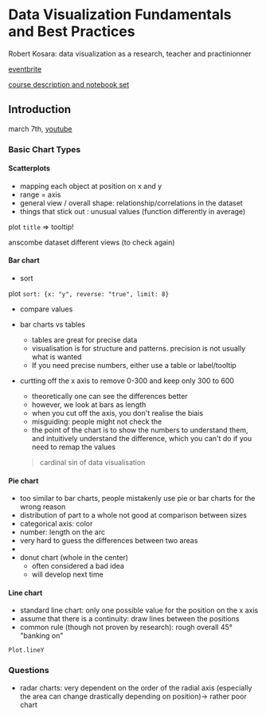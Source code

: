 # Data Visualization Fundamentals and Best Practices 

Robert Kosara: data visualization as a research, teacher and practinionner

[eventbrite](https://www.eventbrite.ca/e/course-data-visualization-fundamentals-and-best-practices-tickets-558920144197?keep_tld=1)

[course description and notebook set](https://observablehq.com/@observablehq/datavizcourse)

## Introduction

march 7th, [youtube](https://www.youtube.com/watch?v=WJ1c54Ab-o8)

### Basic Chart Types

#### Scatterplots

- mapping each object at position on x and y 
- range = axis
- general view / overall shape: relationship/correlations in the dataset
- things that stick out : unusual values (function differently in average)

plot `title` => tooltip!

anscombe dataset different views (to check again)

#### Bar chart

- sort

plot `sort: {x: "y", reverse: "true", limit: 8}`

- compare values

- bar charts vs tables

  - tables are great for precise data
  - visualisation is for structure and patterns. precision is not usually what is wanted
  - If you need precise numbers, either use a table or label/tooltip

- curtting off the x axis to remove 0-300 and keep only 300 to 600

  - theoretically one can see the differences better
  - however, we look at bars as length
  - when you cut off the axis, you don't realise the biais
  - misguiding: people might not check the 
  - the point of the chart is to show the numbers to understand them, and intuitively understand the difference, which you can't do if you need to remap the values

  > cardinal sin of data visualisation

#### Pie chart

- too similar to bar charts, people mistakenly use pie or bar charts for the wrong reason
- distribution of part to a whole not good at comparison between sizes
- categorical axis: color
- number: length on the arc
- very hard to guess the differences between two areas
- 
- donut chart (whole in the center)
  - often considered a bad idea
  - will develop next time

#### Line chart

- standard line chart: only one possible value for the position on the x axis
- assume that there is a continuity: draw lines between the positions
- common rule (though not proven by research): rough overall 45° "banking on"

`Plot.lineY`

### Questions

- radar charts: very dependent on the order of the radial axis  (especially the area can change drastically depending on position)→ rather poor chart 
